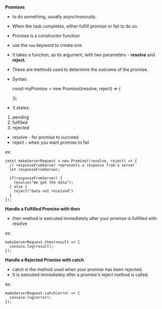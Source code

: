 **Promises**
- to do something, usually asynchronously. 
- When the task completes, either fulfill promise or fail to do so. 
- Promise is a constructor function
- use the `new` keyword to create one. 
- It takes a function, as its argument, with two parameters - **resolve** and **reject**. 
- These are methods used to determine the outcome of the promise. 
- Syntax:


    const myPromise = new Promise((resolve, reject) => {
    
   
    });
    
- 3 states: 
1. pending
1. fulfilled
1. rejected

- resolve - for promise to succeed
- reject - when you want promise to fail

ex: 

    const makeServerRequest = new Promise((resolve, reject) => {
      // responseFromServer represents a response from a server
      let responseFromServer;
        
      if(responseFromServer) {
        resolve("We got the data");
      } else {  
        reject("Data not received")
      }
    });   

**Handle a Fulfilled Promise with then**
- then method is executed immediately after your promise is fulfilled with resolve

ex: 

    makeServerRequest.then(result => {
      console.log(result);
    });

**Handle a Rejected Promise with catch**
- catch is the method used when your promise has been rejected. 
- It is executed immediately after a promise's reject method is called.

ex:

    makeServerRequest.catch(error => {
      console.log(error);
    });
